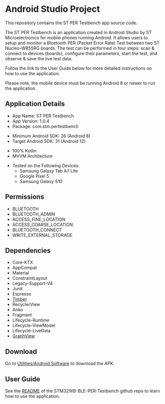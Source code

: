 # Android Studio Project

This repository contains the ST PER Testbench app source code.

The ST PER Testbench is an application created in Android Studio by ST Microelectronics for mobile phones running Android. It allows users to setup and monitor a Bluetooth PER (Packet Error Rate) Test between two ST Nucleo-WB55RG boards. The test can be performed in four steps: scan & connect to devices (boards), configure their parameters, start the test, and observe & save the live test data. 

Follow the link to the User Guide below for more detailed instructions on how to use the application.

Please note, the mobile device must be running Android 8 or newer to run the application.

## Application Details

* App Name: ST PER Testbench
* App Version: 1.0.4
* Package: com.stm.pertestbench

- Minimum Android SDK: 26 (Android 8)
- Target Android SDK: 31 (Android 12)

* 100% Kotlin
* MVVM Architecture

- Tested on the Following Devices:
    * Samsung Galaxy Tab A7 Lite
    * Google Pixel 5
    * Samsung Galaxy S10

## Permissions

* BLUETOOTH
* BLUETOOTH_ADMIN
* ACCESS_FINE_LOCATION
* ACCESS_COARSE_LOCATION
* BLUETOOTH_CONNECT
* WRITE_EXTERNAL_STORAGE

## Dependencies

* Core-KTX
* AppCompat
* Material
* ConstraintLayout
* Legacy-Support-V4
* Junit
* Espresso
* [Timber](https://github.com/JakeWharton/timber)
* RecyclerView
* Anko
* Fragment
* Lifecycle-Runtime
* Lifecycle-ViewModel
* Lifecycle-LiveData
* [GraphView](https://github.com/jjoe64/GraphView)

## Download
Go to [Utilities/Android Software](https://github.com/stm32-hotspot/STM32WB-BLE-PER-Testbench/tree/main/Utilities/Android_Software) to download the APK.

## User Guide
See the [README](https://github.com/stm32-hotspot/STM32WB-BLE-PER-Testbench#users-guide) of the STM32WB-BLE-PER-Testbench github repo to learn how to use the application.
